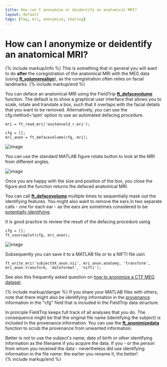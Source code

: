 ```yaml
---
title: How can I anonymize or deidentify an anatomical MRI?
layout: default
tags: [faq, mri, anonymize, sharing]
---
```


# How can I anonymize or deidentify an anatomical MRI?

{% include markup/info %}
This is something that in general you will want to do **after** the coregistration of the anatomical MRI with the MEG data (using **[ft_volumerealign](/reference/ft_volumerealign)**), as the coregistration often relies on facial landmarks.
{% include markup/end %}

You can deface an anatomical MRI using the FieldTrip **[ft_defacevolume](/reference/ft_defacevolume)** function. The default is to show a graphical user interface that allows you to scale, rotate and translate a box, such that it overlaps with the facial details that you want to be removed. Alternatively, you can use the cfg.method='spm' option to use an automated defacing procedure.

    mri = ft_read_mri('oostenveld_r.mri');

    cfg = [];
    mri_anon = ft_defacevolume(cfg, mri);

![image](/static/img/faq/defacevolume2.png@400)

You can use the standard MATLAB figure rotate button to look at the MRI from different angles.

![image](/static/img/faq/defacevolume1.png@400)

Once you are happy with the size and position of the box, you close the figure and the function returns the defaced anatomical MRI.

You can call **[ft_defacevolume](/reference/ft_defacevolume)** multiple times to sequentially mask out the identifying features. You might also want to remove the ears in two separate calls - one for each ear - as the ears are sometimes considered to be [potentially identifying](http://www.wired.com/2010/11/ears-biometric-identification/).

It is good practice to review the result of the defacing procedure using

    cfg = [];
    ft_sourceplot(cfg, mri_anon);

![image](/static/img/faq/defacevolume3.png@400)

Subsequently you can save it to a MATLAB file or to a NIFTI file usin

    ft_write_mri('subjectXX_anon.nii', mri_anon.anatomy, 'transform', mri_anon.transform, 'dataformat', 'nifti');

See also this frequently asked question on [how to anonimize a CTF MEG dataset](/how_can_i_anonymize_a_ctf_dataset).

{% include markup/danger %}
If you share your MATLAB files with others, note that there might also be identifying information in the [provenance](https://en.wikipedia.org/wiki/Provenance) information in the "cfg" field that is included in the FieldTrip data structure.

In principle FieldTrip keeps full track of all analyses that you do. The consequence might be that the original file name (identifying the subject) is included in the provenance information. You can use the **[ft_anonimizedata](/reference/ft_anonimizedata)** function to scrub the provenance from unwanted information.

Better is not to use the subject's name, date of birth or other identifying information as the filename if you acquire the data. If you - or the person from whom you received the data - nevertheless did use identifying information in the file name: the earlier you rename it, the better!   
{% include markup/end %}
